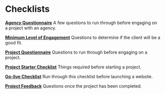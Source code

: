 # Checklists

**[Agency Questionnaire](agency-questionnaire.md)**
A few questions to run through before engaging on a project with an agency.

**[Minimum Level of Engagement](minimum-level-of-engagement.md)**
Questions to determine if the client will be a good fit.

**[Project Questionnaire](project-questionnaire.md)**
Questions to run through before engaging on a project.

**[Project Starter Checklist](project-starter-checklist.md)**
Things required before starting a project.

**[Go-live Checklist](go-live-checklist.md)**
Run through this checklist before launching a website.

**[Project Feedback](project-feedback.md)**
Questions once the project has been completed.